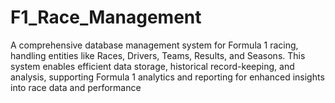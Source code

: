 # F1_Race_Management
 A comprehensive database management system for Formula 1 racing, handling entities like Races, Drivers, Teams, Results, and Seasons. This system enables efficient data storage, historical record-keeping, and analysis, supporting Formula 1 analytics and reporting for enhanced insights into race data and performance
